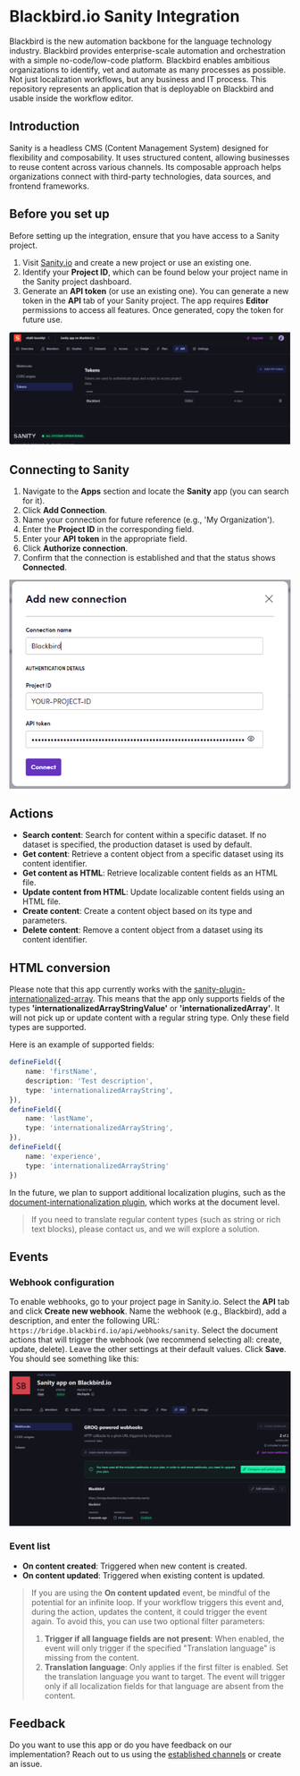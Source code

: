# Blackbird.io Sanity Integration

Blackbird is the new automation backbone for the language technology industry. Blackbird provides enterprise-scale automation and orchestration with a simple no-code/low-code platform. Blackbird enables ambitious organizations to identify, vet and automate as many processes as possible. Not just localization workflows, but any business and IT process. This repository represents an application that is deployable on Blackbird and usable inside the workflow editor.

## Introduction

<!-- begin docs -->

Sanity is a headless CMS (Content Management System) designed for flexibility and composability. It uses structured content, allowing businesses to reuse content across various channels. Its composable approach helps organizations connect with third-party technologies, data sources, and frontend frameworks.

## Before you set up

Before setting up the integration, ensure that you have access to a Sanity project.

1. Visit [Sanity.io](https://www.sanity.io/manage/personal) and create a new project or use an existing one.
2. Identify your **Project ID**, which can be found below your project name in the Sanity project dashboard.
3. Generate an **API token** (or use an existing one). You can generate a new token in the **API** tab of your Sanity project. The app requires **Editor** permissions to access all features. Once generated, copy the token for future use.

![API_token.png](image/README/API_token.png)

## Connecting to Sanity

1. Navigate to the **Apps** section and locate the **Sanity** app (you can search for it).
2. Click **Add Connection**.
3. Name your connection for future reference (e.g., 'My Organization').
4. Enter the **Project ID** in the corresponding field.
5. Enter your **API token** in the appropriate field.
6. Click **Authorize connection**.
7. Confirm that the connection is established and that the status shows **Connected**.

![Connection](image/README/connection.png)

## Actions

- **Search content**: Search for content within a specific dataset. If no dataset is specified, the production dataset is used by default.
- **Get content**: Retrieve a content object from a specific dataset using its content identifier.
- **Get content as HTML**: Retrieve localizable content fields as an HTML file.
- **Update content from HTML**: Update localizable content fields using an HTML file.
- **Create content**: Create a content object based on its type and parameters.
- **Delete content**: Remove a content object from a dataset using its content identifier.

## HTML conversion

Please note that this app currently works with the [sanity-plugin-internationalized-array](https://github.com/sanity-io/sanity-plugin-internationalized-array). This means that the app only supports fields of the types **'internationalizedArrayStringValue'** or **'internationalizedArray'**. It will not pick up or update content with a regular string type. Only these field types are supported.

Here is an example of supported fields:

```ts
defineField({
    name: 'firstName',
    description: 'Test description',
    type: 'internationalizedArrayString',
}),
defineField({
    name: 'lastName',
    type: 'internationalizedArrayString',
}),
defineField({
    name: 'experience',
    type: 'internationalizedArrayString'
})
```

In the future, we plan to support additional localization plugins, such as the [document-internationalization plugin](https://github.com/sanity-io/document-internationalization), which works at the document level.

> If you need to translate regular content types (such as string or rich text blocks), please contact us, and we will explore a solution.

## Events

### Webhook configuration

To enable webhooks, go to your project page in Sanity.io. Select the **API** tab and click **Create new webhook**. Name the webhook (e.g., Blackbird), add a description, and enter the following URL: `https://bridge.blackbird.io/api/webhooks/sanity`. Select the document actions that will trigger the webhook (we recommend selecting all: create, update, delete). Leave the other settings at their default values. Click **Save**. You should see something like this:

![webhook_configuration](image/README/webhook_configuration.png)

### Event list

- **On content created**: Triggered when new content is created.
- **On content updated**: Triggered when existing content is updated.

> If you are using the **On content updated** event, be mindful of the potential for an infinite loop. If your workflow triggers this event and, during the action, updates the content, it could trigger the event again. To avoid this, you can use two optional filter parameters:
>
> 1. **Trigger if all language fields are not present**: When enabled, the event will only trigger if the specified "Translation language" is missing from the content.
> 2. **Translation language**: Only applies if the first filter is enabled. Set the translation language you want to target. The event will trigger only if all localization fields for that language are absent from the content.

## Feedback

Do you want to use this app or do you have feedback on our implementation? Reach out to us using the [established channels](https://www.blackbird.io/) or create an issue.

<!-- end docs -->